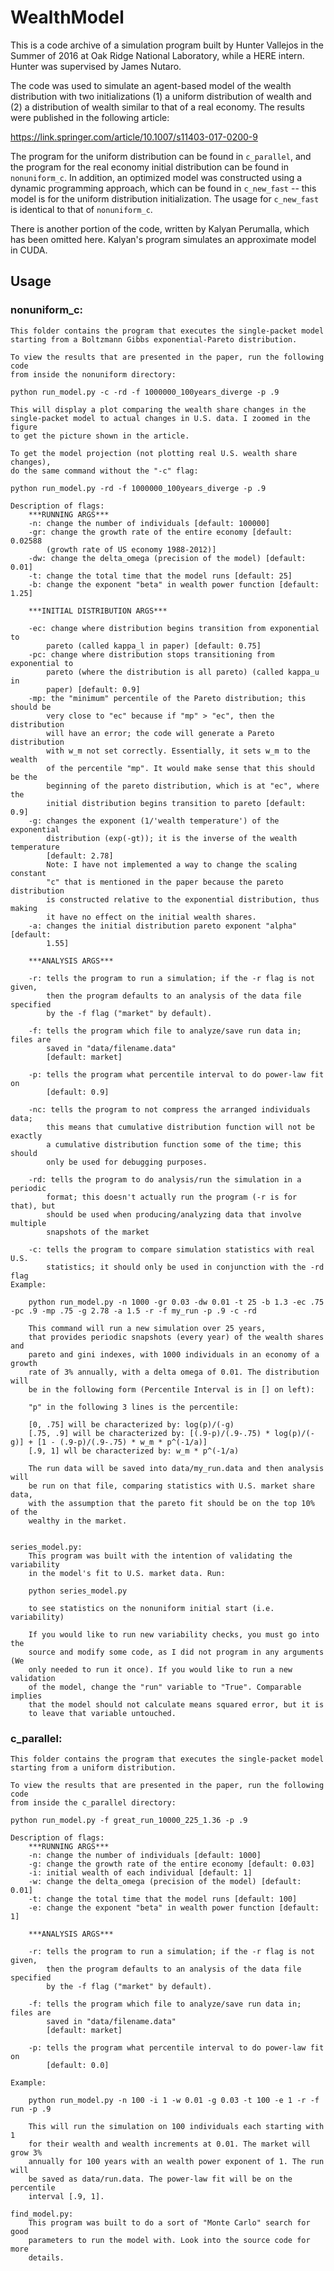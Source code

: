# WealthModel

This is a code archive of a simulation program built by Hunter Vallejos in the Summer of 2016 at Oak Ridge National Laboratory, while a HERE intern. Hunter was supervised by James Nutaro.

The code was used to simulate an agent-based model of the wealth distribution with two initializations (1) a uniform distribution of wealth and (2) a distribution of wealth similar to that of a real economy. The results were published in the following article:

https://link.springer.com/article/10.1007/s11403-017-0200-9

The program for the uniform distribution can be found in ```c_parallel```, and the program for the real economy initial distribution can be found in ```nonuniform_c```. In addition, an optimized model was constructed using a dynamic programming approach, which can be found in ```c_new_fast``` -- this model is for the uniform distribution initialization. The usage for ```c_new_fast``` is identical to that of ```nonuniform_c```. 

There is another portion of the code, written by Kalyan Perumalla, which has been omitted here. Kalyan's program simulates an approximate model in CUDA.

## Usage

### nonuniform_c:
	This folder contains the program that executes the single-packet model
	starting from a Boltzmann Gibbs exponential-Pareto distribution.
	
	To view the results that are presented in the paper, run the following code
	from inside the nonuniform directory:
	
	python run_model.py -c -rd -f 1000000_100years_diverge -p .9
	
	This will display a plot comparing the wealth share changes in the 
	single-packet model to actual changes in U.S. data. I zoomed in the figure
	to get the picture shown in the article.
	
	To get the model projection (not plotting real U.S. wealth share changes),
	do the same command without the "-c" flag:
	
	python run_model.py -rd -f 1000000_100years_diverge -p .9
	
	Description of flags:
		***RUNNING ARGS***
		-n: change the number of individuals [default: 100000]
		-gr: change the growth rate of the entire economy [default: 0.02588 
			(growth rate of US economy 1988-2012)]
		-dw: change the delta_omega (precision of the model) [default: 0.01]
		-t:	change the total time that the model runs [default: 25]
		-b:	change the exponent "beta" in wealth power function [default: 1.25]
		
		***INITIAL DISTRIBUTION ARGS***
		
		-ec: change where distribution begins transition from exponential to 
			pareto (called kappa_l in paper) [default: 0.75]
		-pc: change where distribution stops transitioning from exponential to 
			pareto (where the distribution is all pareto) (called kappa_u in 
			paper) [default: 0.9]
		-mp: the "minimum" percentile of the Pareto distribution; this should be
			very close to "ec" because if "mp" > "ec", then the distribution 
			will have an error; the code will generate a Pareto distribution 
			with w_m not set correctly. Essentially, it sets w_m to the wealth
			of the percentile "mp". It would make sense that this should be the
			beginning of the pareto distribution, which is at "ec", where the 
			initial distribution begins transition to pareto [default: 0.9]
		-g: changes the exponent (1/'wealth temperature') of the exponential 
			distribution (exp(-gt)); it is the inverse of the wealth temperature
			[default: 2.78]
			Note: I have not implemented a way to change the scaling constant 
			"c" that is mentioned in the paper because the pareto distribution
			is constructed relative to the exponential distribution, thus making
			it have no effect on the initial wealth shares. 
		-a: changes the initial distribution pareto exponent "alpha" [default: 
			1.55]
		
		***ANALYSIS ARGS***
		
		-r: tells the program to run a simulation; if the -r flag is not given,
			then the program defaults to an analysis of the data file specified 
			by the -f flag ("market" by default).
		
		-f: tells the program which file to analyze/save run data in; files are
			saved in "data/filename.data"
			[default: market]
			
		-p: tells the program what percentile interval to do power-law fit on
			[default: 0.9]
			
		-nc: tells the program to not compress the arranged individuals data;
			this means that cumulative distribution function will not be exactly
			a cumulative distribution function some of the time; this should
			only be used for debugging purposes.
			
		-rd: tells the program to do analysis/run the simulation in a periodic
			format; this doesn't actually run the program (-r is for that), but
			should be used when producing/analyzing data that involve multiple
			snapshots of the market
			
		-c: tells the program to compare simulation statistics with real U.S.
			statistics; it should only be used in conjunction with the -rd flag
	Example:
		
		python run_model.py -n 1000 -gr 0.03 -dw 0.01 -t 25 -b 1.3 -ec .75 -pc .9 -mp .75 -g 2.78 -a 1.5 -r -f my_run -p .9 -c -rd
		
		This command will run a new simulation over 25 years, 
		that provides periodic snapshots (every year) of the wealth shares and 
		pareto and gini indexes, with 1000 individuals in an economy of a growth
		rate of 3% annually, with a delta omega of 0.01. The distribution will
		be in the following form (Percentile Interval is in [] on left):
		
		"p" in the following 3 lines is the percentile:
		
		[0, .75] will be characterized by: log(p)/(-g)
		[.75, .9] will be characterized by: [(.9-p)/(.9-.75) * log(p)/(-g)] + [1 - (.9-p)/(.9-.75) * w_m * p^(-1/a)]
		[.9, 1] wll be characterized by: w_m * p^(-1/a)
		
		The run data will be saved into data/my_run.data and then analysis will
		be run on that file, comparing statistics with U.S. market share data,
		with the assumption that the pareto fit should be on the top 10% of the
		wealthy in the market.
		
		
	series_model.py:
		This program was built with the intention of validating the variability
		in the model's fit to U.S. market data. Run:
		
		python series_model.py
		
		to see statistics on the nonuniform initial start (i.e. variability)
		
		If you would like to run new variability checks, you must go into the
		source and modify some code, as I did not program in any arguments (We 
		only needed to run it once). If you would like to run a new validation
		of the model, change the "run" variable to "True". Comparable implies
		that the model should not calculate means squared error, but it is 
		to leave that variable untouched.
	
### c_parallel:
	This folder contains the program that executes the single-packet model
	starting from a uniform distribution.
	
	To view the results that are presented in the paper, run the following code
	from inside the c_parallel directory:
	
	python run_model.py -f great_run_10000_225_1.36 -p .9
	
	Description of flags:
		***RUNNING ARGS***
		-n: change the number of individuals [default: 1000]
		-g: change the growth rate of the entire economy [default: 0.03] 
		-i: initial wealth of each individual [default: 1]
		-w: change the delta_omega (precision of the model) [default: 0.01]
		-t:	change the total time that the model runs [default: 100]
		-e:	change the exponent "beta" in wealth power function [default: 1]
		
		***ANALYSIS ARGS***
		
		-r: tells the program to run a simulation; if the -r flag is not given,
			then the program defaults to an analysis of the data file specified 
			by the -f flag ("market" by default).
		
		-f: tells the program which file to analyze/save run data in; files are
			saved in "data/filename.data"
			[default: market]
			
		-p: tells the program what percentile interval to do power-law fit on
			[default: 0.0]
	
	Example:
	
		python run_model.py -n 100 -i 1 -w 0.01 -g 0.03 -t 100 -e 1 -r -f run -p .9
		
		This will run the simulation on 100 individuals each starting with 1
		for their wealth and wealth increments at 0.01. The market will grow 3% 
		annually for 100 years with an wealth power exponent of 1. The run will 
		be saved as data/run.data. The power-law fit will be on the percentile
		interval [.9, 1].
		
	find_model.py:
		This program was built to do a sort of "Monte Carlo" search for good
		parameters to run the model with. Look into the source code for more
		details.
